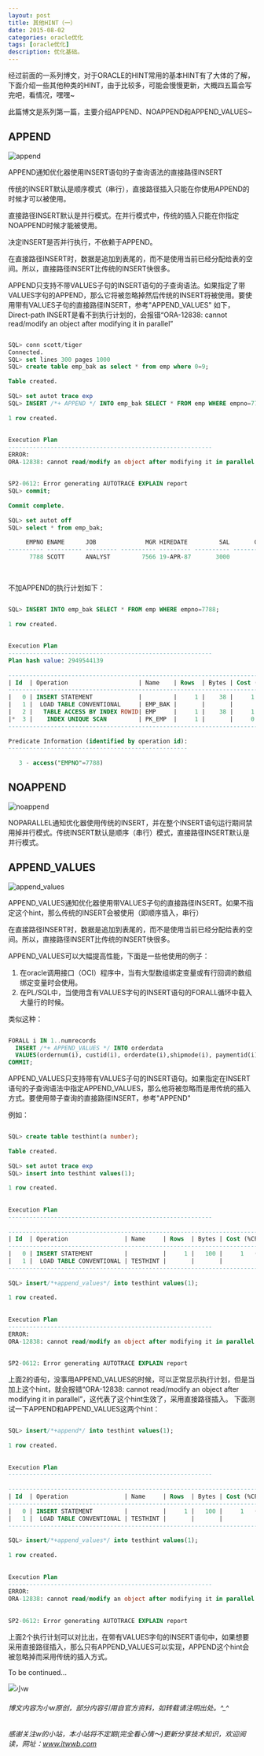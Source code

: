 ```yaml
---
layout: post
title: 其他HINT（一）
date: 2015-08-02
categories: oracle优化
tags: [oracle优化]
description: 优化基础。
---
```


经过前面的一系列博文，对于ORACLE的HINT常用的基本HINT有了大体的了解，下面介绍一些其他种类的HINT，由于比较多，可能会慢慢更新，大概四五篇会写完吧，看情况，嘿嘿~

此篇博文是系列第一篇，主要介绍APPEND、NOAPPEND和APPEND_VALUES~

## APPEND 

![append](https://docs.oracle.com/cd/E11882_01/server.112/e41084/img/append_hint.gif)

APPEND通知优化器使用INSERT语句的子查询语法的直接路径INSERT

传统的INSERT默认是顺序模式（串行），直接路径插入只能在你使用APPEND的时候才可以被使用。

直接路径INSERT默认是并行模式。在并行模式中，传统的插入只能在你指定NOAPPEND时候才能被使用。

决定INSERT是否并行执行，不依赖于APPEND。

在直接路径INSERT时，数据是追加到表尾的，而不是使用当前已经分配给表的空间。所以，直接路径INSERT比传统的INSERT快很多。

APPEND只支持不带VALUES子句的INSERT语句的子查询语法。如果指定了带VALUES字句的APPEND，那么它将被忽略掉然后传统的INSERT将被使用。要使用带有VALUES子句的直接路径INSERT，参考"APPEND_VALUES"
如下，Direct-path INSERT是看不到执行计划的，会报错“ORA-12838: cannot read/modify an object after modifying it in parallel”

```sql

SQL> conn scott/tiger
Connected.
SQL> set lines 300 pages 1000
SQL> create table emp_bak as select * from emp where 0=9;
 
Table created.
 
SQL> set autot trace exp
SQL> INSERT /*+ APPEND */ INTO emp_bak SELECT * FROM emp WHERE empno=7788;
 
1 row created.
 
 
Execution Plan
----------------------------------------------------------
ERROR:
ORA-12838: cannot read/modify an object after modifying it in parallel
 
 
SP2-0612: Error generating AUTOTRACE EXPLAIN report
SQL> commit;
 
Commit complete.
 
SQL> set autot off  
SQL> select * from emp_bak;
 
     EMPNO ENAME      JOB              MGR HIREDATE         SAL       COMM     DEPTNO
---------- ---------- --------- ---------- --------- ---------- ---------- ----------
      7788 SCOTT      ANALYST         7566 19-APR-87       3000                    20
	  
	  
```
	  
不加APPEND的执行计划如下：

```sql

SQL> INSERT INTO emp_bak SELECT * FROM emp WHERE empno=7788;
 
1 row created.
 
 
Execution Plan
----------------------------------------------------------
Plan hash value: 2949544139
 
----------------------------------------------------------------------------------------
| Id  | Operation                    | Name    | Rows  | Bytes | Cost (%CPU)| Time     |
----------------------------------------------------------------------------------------
|   0 | INSERT STATEMENT             |         |     1 |    38 |     1   (0)| 00:00:01 |
|   1 |  LOAD TABLE CONVENTIONAL     | EMP_BAK |       |       |            |          |
|   2 |   TABLE ACCESS BY INDEX ROWID| EMP     |     1 |    38 |     1   (0)| 00:00:01 |
|*  3 |    INDEX UNIQUE SCAN         | PK_EMP  |     1 |       |     0   (0)| 00:00:01 |
----------------------------------------------------------------------------------------
 
Predicate Information (identified by operation id):
---------------------------------------------------
 
   3 - access("EMPNO"=7788)


```


## NOAPPEND

![noappend](https://docs.oracle.com/cd/E11882_01/server.112/e41084/img/noappend_hint.gif)

NOPARALLEL通知优化器使用传统的INSERT，并在整个INSERT语句运行期间禁用掉并行模式。传统INSERT默认是顺序（串行）模式，直接路径INSERT默认是并行模式。


## APPEND_VALUES

![append_values](https://docs.oracle.com/cd/E11882_01/server.112/e41084/img/append_values_hint.gif)

APPEND_VALUES通知优化器使用带VALUES子句的直接路径INSERT。如果不指定这个hint，那么传统的INSERT会被使用（即顺序插入，串行）

在直接路径INSERT时，数据是追加到表尾的，而不是使用当前已经分配给表的空间。所以，直接路径INSERT比传统的INSERT快很多。

APPEND_VALUES可以大幅提高性能，下面是一些他使用的例子：

1. 在oracle调用接口（OCI）程序中，当有大型数组绑定变量或有行回调的数组绑定变量时会使用。
2. 在PL/SQL中，当使用含有VALUES字句的INSERT语句的FORALL循环中载入大量行的时候。
    
类似这种：

```sql

FORALL i IN 1..numrecords
  INSERT /*+ APPEND_VALUES */ INTO orderdata 
  VALUES(ordernum(i), custid(i), orderdate(i),shipmode(i), paymentid(i));
COMMIT;

```

APPEND_VALUES只支持带有VALUES子句的INSERT语句。如果指定在INSERT语句的子查询语法中指定APPEND_VALUES，那么他将被忽略而是用传统的插入方式。要使用带子查询的直接路径INSERT，参考"APPEND"


例如：

```sql

SQL> create table testhint(a number);
 
Table created.
 
SQL> set autot trace exp
SQL> insert into testhint values(1);
 
1 row created.
 
 
Execution Plan
----------------------------------------------------------
 
-------------------------------------------------------------------------------------
| Id  | Operation                | Name     | Rows  | Bytes | Cost (%CPU)| Time     |
-------------------------------------------------------------------------------------
|   0 | INSERT STATEMENT         |          |     1 |   100 |     1   (0)| 00:00:01 |
|   1 |  LOAD TABLE CONVENTIONAL | TESTHINT |       |       |            |          |
-------------------------------------------------------------------------------------
 
SQL> insert/*+append_values*/ into testhint values(1);
 
1 row created.
 
 
Execution Plan
----------------------------------------------------------
ERROR:
ORA-12838: cannot read/modify an object after modifying it in parallel
 
 
SP2-0612: Error generating AUTOTRACE EXPLAIN report

```

上面2的语句，没事用APPEND_VALUES的时候，可以正常显示执行计划，但是当加上这个hint，就会报错“ORA-12838: cannot read/modify an object after modifying it in parallel”，这代表了这个hint生效了，采用直接路径插入。
下面测试一下APPEND和APPEND_VALUES这两个hint：

```sql

SQL> insert/*+append*/ into testhint values(1);
 
1 row created.
 
 
Execution Plan
----------------------------------------------------------
 
-------------------------------------------------------------------------------------
| Id  | Operation                | Name     | Rows  | Bytes | Cost (%CPU)| Time     |
-------------------------------------------------------------------------------------
|   0 | INSERT STATEMENT         |          |     1 |   100 |     1   (0)| 00:00:01 |
|   1 |  LOAD TABLE CONVENTIONAL | TESTHINT |       |       |            |          |
-------------------------------------------------------------------------------------
 
SQL> insert/*+append_values*/ into testhint values(1);
 
1 row created.
 
 
Execution Plan
----------------------------------------------------------
ERROR:
ORA-12838: cannot read/modify an object after modifying it in parallel
 
 
SP2-0612: Error generating AUTOTRACE EXPLAIN report

```

上面2个执行计划可以对比出，在带有VALUES字句的INSERT语句中，如果想要采用直接路径插入，那么只有APPEND_VALUES可以实现，APPEND这个hint会被忽略掉而采用传统的插入方式。


To be continued...


![小w](https://wx2.sinaimg.cn/mw1024/891ecf4fly1fr361nvrcnj207w07sad7.jpg)

###### 博文内容为小w原创，部分内容引用自官方资料，如转载请注明出处。^_^

###### 感谢关注w的小站，本小站将不定期(完全看心情～)更新分享技术知识，欢迎阅读，网址：www.itwwb.com

